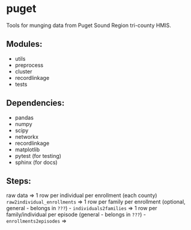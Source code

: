 # puget

Tools for munging data from Puget Sound Region tri-county HMIS.

## Modules:
- utils
- preprocess
- cluster
- recordlinkage
- tests

## Dependencies:

- pandas
- numpy
- scipy
- networkx
- recordlinkage
- matplotlib
- pytest (for testing)
- sphinx (for docs)


## Steps:
   raw data => 1 row per individual per enrollment (each county)
       `raw2individual_enrollments`
   => 1 row per family per enrollment (optional, general - belongs in `???`) -
       `individuals2families`
   => 1 row per family/individual per episode (general - belongs in `???`) -
       `enrollments2episodes`
   =>
